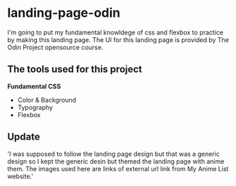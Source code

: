 # landing-page-odin

I'm going to put my fundamental knowldege of css and flexbox to practice
by making this landing page. The UI for this landing page is provided by
The Odin Project opensource course.


## The tools used for this project

**Fundamental CSS**
- Color & Background
- Typography
- Flexbox

## Update

'I was supposed to follow the landing page design but that was a generic design
so I kept the generic desin but themed the landing page with anime them. The images
used here are links of external url link from My Anime List website.'